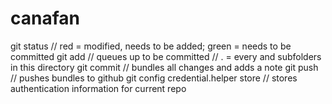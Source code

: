 # canafan
git status // red = modified, needs to be added; green = needs to be committed
git add <file> // queues up to be committed // . = every and subfolders in this directory
git commit // bundles all changes and adds a note
git push // pushes bundles to github
git config credential.helper store  // stores authentication information for current repo
